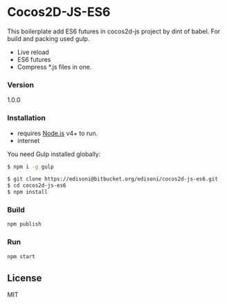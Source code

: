# Cocos2D-JS-ES6

This boilerplate add ES6 futures in cocos2d-js project by dint of babel. For build and packing used gulp.

- Live reload
- ES6 futures
- Compress *.js files in one.

### Version
1.0.0

### Installation
 - requires [Node.js](https://nodejs.org/) v4+ to run.
 - internet

You need Gulp installed globally:

```sh
$ npm i -g gulp
```

```sh
$ git clone https://edisoni@bitbucket.org/edisoni/cocos2d-js-es6.git
$ cd cocos2d-js-es6
$ npm install
```
### Build
```sh
npm publish
```

### Run
```sh
npm start
```

License
----

MIT
